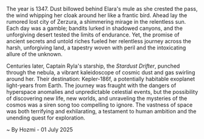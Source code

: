 
The year is 1347.  Dust billowed behind Elara's mule as she crested the pass, the wind whipping her cloak around her like a frantic bird.  Ahead lay the rumored lost city of Zerzura, a shimmering mirage in the relentless sun.  Each day was a gamble; bandits lurked in shadowed canyons, and the unforgiving desert tested the limits of endurance.  Yet, the promise of ancient secrets and untold riches fueled her relentless journey across the harsh, unforgiving land, a tapestry woven with peril and the intoxicating allure of the unknown.

Centuries later, Captain Ryla's starship, the *Stardust Drifter*, punched through the nebula, a vibrant kaleidoscope of cosmic dust and gas swirling around her.  Their destination: Kepler-186f, a potentially habitable exoplanet light-years from Earth.  The journey was fraught with the dangers of hyperspace anomalies and unpredictable celestial events, but the possibility of discovering new life, new worlds, and unraveling the mysteries of the cosmos was a siren song too compelling to ignore.  The vastness of space was both terrifying and exhilarating, a testament to human ambition and the unending quest for exploration.

~ By Hozmi - 01 July 2025

